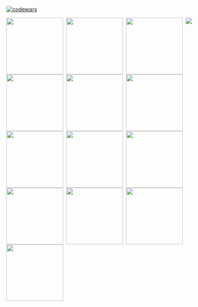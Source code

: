 [![codewars](https://www.codewars.com/users/SaintDK/badges/large)](https://www.codewars.com/users/SaintDK)   

<img align="left" width="150px" style="padding-right:5px;" src="https://cdn.jsdelivr.net/gh/devicons/devicon@latest/icons/java/java-original-wordmark.svg" />
<img align="left" width="150px" style="padding-right:5px;" src="https://cdn.jsdelivr.net/gh/devicons/devicon@latest/icons/kotlin/kotlin-original.svg" />
<img align="left" width="150px" style="padding-right:5px;" src="https://cdn.jsdelivr.net/gh/devicons/devicon@latest/icons/python/python-original-wordmark.svg" />
<img align="left" width="150px" style="padding-right:5px;" src="https://cdn.jsdelivr.net/gh/devicons/devicon@latest/icons/html5/html5-original-wordmark.svg" />
<img align="left" width="150px" style="padding-right:5px;" src="https://cdn.jsdelivr.net/gh/devicons/devicon@latest/icons/css3/css3-original.svg" />
<img align="left" width="150px" style="padding-right:5px;" src="https://cdn.jsdelivr.net/gh/devicons/devicon@latest/icons/numpy/numpy-original-wordmark.svg" />
<img align="left" width="150px" style="padding-right:5px;" src="https://cdn.jsdelivr.net/gh/devicons/devicon@latest/icons/pandas/pandas-original-wordmark.svg" />
<img align="left" width="150px" style="padding-right:5px;" src="https://cdn.jsdelivr.net/gh/devicons/devicon@latest/icons/scikitlearn/scikitlearn-original.svg" />
<img align="left" width="150px" style="padding-right:5px;" src="https://cdn.jsdelivr.net/gh/devicons/devicon@latest/icons/tensorflow/tensorflow-original-wordmark.svg" />
<img align="left" width="150px" style="padding-right:5px;" src="https://cdn.jsdelivr.net/gh/devicons/devicon@latest/icons/keras/keras-original-wordmark.svg" />
<img align="left" width="150px" style="padding-right:5px;" src="https://cdn.jsdelivr.net/gh/devicons/devicon@latest/icons/pytorch/pytorch-original.svg" />
<img align="left" width="150px" style="padding-right:5px;" src="https://cdn.jsdelivr.net/gh/devicons/devicon@latest/icons/opencv/opencv-original-wordmark.svg" />
<img align="left" width="150px" style="padding-right:5px;" src="https://cdn.jsdelivr.net/gh/devicons/devicon@latest/icons/apachespark/apachespark-original-wordmark.svg" />

<a href="https://visitcount.itsvg.in">
  <img src="https://visitcount.itsvg.in/api?id=SaintDK&label=Profile%20Views&color=12&pretty=false" />
</a>
